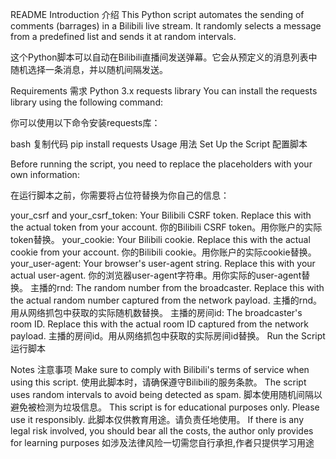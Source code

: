 README
Introduction 介绍
This Python script automates the sending of comments (barrages) in a Bilibili live stream. It randomly selects a message from a predefined list and sends it at random intervals.

这个Python脚本可以自动在Bilibili直播间发送弹幕。它会从预定义的消息列表中随机选择一条消息，并以随机间隔发送。

Requirements 需求
Python 3.x
requests library
You can install the requests library using the following command:

你可以使用以下命令安装requests库：

bash
复制代码
pip install requests
Usage 用法
Set Up the Script 配置脚本

Before running the script, you need to replace the placeholders with your own information:

在运行脚本之前，你需要将占位符替换为你自己的信息：

your_csrf and your_csrf_token: Your Bilibili CSRF token. Replace this with the actual token from your account.
你的Bilibili CSRF token。用你账户的实际token替换。
your_cookie: Your Bilibili cookie. Replace this with the actual cookie from your account.
你的Bilibili cookie。用你账户的实际cookie替换。
your_user-agent: Your browser's user-agent string. Replace this with your actual user-agent.
你的浏览器user-agent字符串。用你实际的user-agent替换。
主播的rnd: The random number from the broadcaster. Replace this with the actual random number captured from the network payload.
主播的rnd。用从网络抓包中获取的实际随机数替换。
主播的房间id: The broadcaster's room ID. Replace this with the actual room ID captured from the network payload.
主播的房间id。用从网络抓包中获取的实际房间id替换。
Run the Script 运行脚本

Notes 注意事项
Make sure to comply with Bilibili's terms of service when using this script.
使用此脚本时，请确保遵守Bilibili的服务条款。
The script uses random intervals to avoid being detected as spam.
脚本使用随机间隔以避免被检测为垃圾信息。
This script is for educational purposes only. Please use it responsibly.
此脚本仅供教育用途。请负责任地使用。
If there is any legal risk involved, you should bear all the costs, the author only provides for learning purposes
如涉及法律风险一切需您自行承担,作者只提供学习用途
